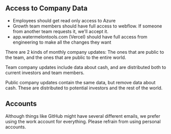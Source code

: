 ## Access to Company Data
- Employees should get read only access to Azure
- Growth team members should have full access to webflow. If someone from another team requests it, we'll accept it.
- app.watermelontools.com (Vercel) should have full access from engineering to make all the changes they want

There are 2 kinds of monthly company updates: The ones that are public to the team, and the ones that are public to the entire world.
 
Team company updates include data about cash, and are distributed both to current investors and team members. 

Public company updates contain the same data, but remove data about cash. These are distributed to potential investors and the rest of the world. 

## Accounts
Although things like GitHub might have several different emails, we prefer using the work account for everything. Please refrain from using personal accounts.
